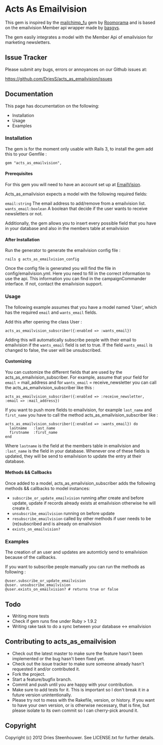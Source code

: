 # Acts As Emailvision

This gem is inspired by the [mailchimp_fu](https://github.com/roomorama/mailchimp_fu) gem by [Roomorama](https://github.com/roomorama) and is based on the emailvision Member api wrapper made by [basgys](https://github.com/basgys/emailvision). 

The gem easily integrates a model with the Member Api of emailvision for marketing newsletters.

## Issue Tracker
Please submit any bugs, errors or annoyances on our Github issues at:

https://github.com/DriesS/acts_as_emailvision/issues

## Documentation

This page has documentation on the following:

* Installation
* Usage
* Examples

### Installation
The gem is for the moment only usable with Rails 3, to install the gem add this to your Gemfile :

    gem "acts_as_emailvision",

#### Prerequisites

For this gem you will need to have an account set up at [EmailVision](http://www.emailvision.com).

Acts_as_emailvision expects a model with the following required fields:

`` email:string `` The email address to add/remove from a emailvision list.  
`` wants_email:boolean `` A boolean that decide if the user wants to receive newsletters or not.

Additionally, the gem allows you to insert every possible field that you have in your database and also in the members table at emailvision

#### After Installation

Run the generator to generate the emailvision config file : 

    rails g acts_as_emailvision_config

Once the config file is generated you will find the file in config/emailvision.yml. Here you need to fill in the correct information to use the api. This information you can find in the campaignCommander interface. If not, contact the emailvision support.

### Usage

The following example assumes that you have a model named ‘User’, which has the required `` email `` and `` wants_email `` fields.

Add this after opening the class User  :

    acts_as_emailvision_subscriber({:enabled => :wants_email})

Adding this will automatically subscribe people with their email to emailvision if the `` wants_email `` field is set to true. If the field `` wants_email `` is changed to false, the user will be unsubscribed.

#### Customizing

You can customize the different fields that are used by the acts_as_emailvision_subscriber. For example, assume that your field for `` email ``  = mail_address and for `` wants_email `` = receive_newsletter you can call the acts_as_emailvision_subscriber like this : 

    acts_as_emailvision_subscriber({:enabled => :receive_newsletter, :email => :mail_address})

If you want to push more fields to emailvision, for example `` last_name `` and `` first_name `` you have to call the method acts_as_emailvision_subscriber like :

    acts_as_emailvision_subscriber({:enabled => :wants_email}) do
      lastname   :last_name
      firstname  :first_name
    end

Where ``lastname`` is the field at the members table in emailvision and ``:last_name`` is the field in your database. Whenever one of these fields is updated, they will be send to emailvision to update the entry at their database.

#### Methods && Callbacks

Once added to a model, acts_as_emailvision_subscriber adds the following methods && callbacks to model instances:

* ``subscribe_or_update_emailvision`` running after create and before update, update if records already exists at emailvision otherwise he will create it.
* ``unsubscribe_emailvision`` running on before update
* ``resubscribe_emailvision`` called by other methods if user needs to be (re)subscribed and is already on emailvision
* ``exists_on_emailvision?``


### Examples

The creation of an user and updates are automticly send to emailvision because of the callbacks.

If you want to subscribe people manually you can run the methods as following :

``@user.subscribe_or_update_emailvision ``  
``@user. unsubscribe_emailvision``  
``@user.exists_on_emailvision? # returns true or false``  


## Todo

* Writing more tests
* Check if gem runs fine under Ruby > 1.9.2
* Writing rake task to do a sync between your database <-> emailvision


## Contributing to acts_as_emailvision
 
* Check out the latest master to make sure the feature hasn't been implemented or the bug hasn't been fixed yet.
* Check out the issue tracker to make sure someone already hasn't requested it and/or contributed it.
* Fork the project.
* Start a feature/bugfix branch.
* Commit and push until you are happy with your contribution.
* Make sure to add tests for it. This is important so I don't break it in a future version unintentionally.
* Please try not to mess with the Rakefile, version, or history. If you want to have your own version, or is otherwise necessary, that is fine, but please isolate to its own commit so I can cherry-pick around it.

## Copyright

Copyright (c) 2012 Dries Steenhouwer. See LICENSE.txt for
further details.

